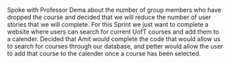Spoke with Professor Dema about the number of group members who have dropped the course and decided that we will reduce the number of user stories that we will complete. 
For this Sprint we just want to complete a website where users can search for current UofT courses and add them to a calender.
Decided that Amit would complete the code that would allow us to search for courses through our database, and petter would allow the user to add that course to the calender once a course has been selected.

